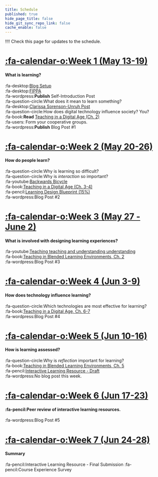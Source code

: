 ```yaml
---
title: Schedule
published: true
hide_page_title: false
hide_git_sync_repo_link: false
cache_enable: false
---
```


!!!! Check this page for updates to the schedule.

# [:fa-calendar-o:Week 1 (May 13-19)](http://edtechuvic.ca/edci335/blog/week-1-may-13-20/)

#### What is learning?<br>
:fa-desktop:[Blog Setup](http://edtechuvic.ca/edci335/wordpress)<br>
:fa-desktop:[FIPPA](https://www.oipc.bc.ca/guidance-documents/1427)<br>
:fa-wordpress:**Publish** Self-Introduction Post<br>
:fa-question-circle:What does it mean to learn something?<br>
:fa-desktop:[Clarissa Sorenson-Unruh Post](https://clarissasorensenunruh.com/2019/04/20/5r-adult-learning-assignment-learning-the-neuroscience-and-the-neuromyths/)<br>
:fa-question-circle:How does digital technology influence society? You?<br>
:fa-book:**Read** [Teaching in a Digital Age (Ch. 2)](https://opentextbc.ca/teachinginadigitalage)<br>
:fa-users: Form your cooperative groups.<br>
:fa-wordpress:**Publish** Blog Post #1 <br>

# [:fa-calendar-o:Week 2 (May 20-26)](http://edtechuvic.ca/edci335/blog/week-2-may-20-26/)<a id="week-2"></a>

#### How do people learn?<br>
:fa-question-circle:Why is learning so difficult?<br>
:fa-question-circle:Why is _interaction_ so important?<br>
:fa-youtube:[Backwards Bicycle](https://www.youtube.com/watch?v=MFzDaBzBlL0)<br>
:fa-book:[Teaching in a Digital Age (Ch. 3-4)](https://opentextbc.ca/teachinginadigitalage)<br>
:fa-pencil:[Learning Design Blueprint (15%)](http://edtechuvic.ca/edci335/assignments/learning-design-blueprint/)<br>
:fa-wordpress:Blog Post #2<br>

# [:fa-calendar-o:Week 3 (May 27 - June 2)](http://edtechuvic.ca/edci335/blog/week-3-may-27-june-2/)<a id="week-3"></a>

#### What is involved with designing learning experiences?<br>
:fa-youtube:[Teaching teaching and understanding understanding](https://youtu.be/iMZA80XpP6Y)<br>
:fa-book:[Teaching in Blended Learning Environments, Ch. 2](http://aupress.ca/index.php/books/120229)<br>
:fa-wordpress:Blog Post #3<br>

# [:fa-calendar-o:Week 4 (Jun 3-9)](http://edtechuvic.ca/edci335/blog/week-4-june-3-9/)<a id="week-4"></a>

#### How does technology influence learning?<br>

:fa-question-circle:Which technologies are most effective for learning?<br>
:fa-book:[Teaching in a Digital Age, Ch. 6-7](https://opentextbc.ca/teachinginadigitalage)<br>
:fa-wordpress:Blog Post #4<br>

# [:fa-calendar-o:Week 5 (Jun 10-16)](http://edtechuvic.ca/edci335/blog/week-5-june-10-16/)<a id="week-5"></a>

#### How is learning assessed?<br>
:fa-question-circle:Why is *reflection* important for learning?<br>
:fa-book:[Teaching in Blended Learning Environments, Ch. 5](http://aupress.ca/index.php/books/120229)<br>
:fa-pencil:[Interactive Learning Resource - Draft](http://edtechuvic.ca/edci335/interactive-learning-resource)<br>
:fa-wordpress:No blog post this week.<br>


# [:fa-calendar-o:Week 6 (Jun 17-23)](http://edtechuvic.ca/edci335/blog/week-6-june-17-23/)<a id="week-6"></a>

#### :fa-pencil:Peer review of interactive learning resources.<br>
:fa-wordpress:Blog Post #5<br>



# [:fa-calendar-o:Week 7 (Jun 24-28)](http://edtechuvic.ca/edci335/blog/week-7-june-24-28/)<a id="week-7"></a>

#### Summary<br>
:fa-pencil:Interactive Learning Resource - Final Submission
:fa-pencil:Course Experience Survey
